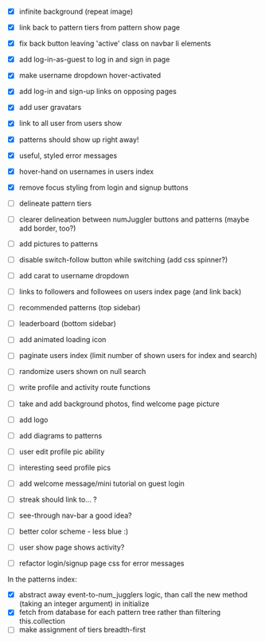 - [x] infinite background (repeat image)
- [x] link back to pattern tiers from pattern show page
- [x] fix back button leaving 'active' class on navbar li elements
- [x] add log-in-as-guest to log in and sign in page
- [x] make username dropdown hover-activated
- [x] add log-in and sign-up links on opposing pages
- [x] add user gravatars
- [x] link to all user from users show
- [x] patterns should show up right away!
- [x] useful, styled error messages
- [x] hover-hand on usernames in users index
- [x] remove focus styling from login and signup buttons
- [ ] delineate pattern tiers
- [ ] clearer delineation between numJuggler buttons and patterns (maybe add border, too?)
- [ ] add pictures to patterns
- [ ] disable switch-follow button while switching (add css spinner?)
- [ ] add carat to username dropdown
- [ ] links to followers and followees on users index page (and link back)
- [ ] recommended patterns (top sidebar)
- [ ] leaderboard (bottom sidebar)
- [ ] add animated loading icon
- [ ] paginate users index (limit number of shown users for index and search)
- [ ] randomize users shown on null search
- [ ] write profile and activity route functions
- [ ] take and add background photos, find welcome page picture
- [ ] add logo
- [ ] add diagrams to patterns
- [ ] user edit profile pic ability
- [ ] interesting seed profile pics
- [ ] add welcome message/mini tutorial on guest login
- [ ] streak should link to... ?
- [ ] see-through nav-bar a good idea?
- [ ] better color scheme - less blue :)
- [ ] user show page shows activity?
- [ ] refactor login/signup page css for error messages


In the patterns index:
- [x] abstract away event-to-num_jugglers logic, than call the new method (taking an integer argument) in initialize
- [x] fetch from database for each pattern tree rather than filtering this.collection
- [ ] make assignment of tiers breadth-first
